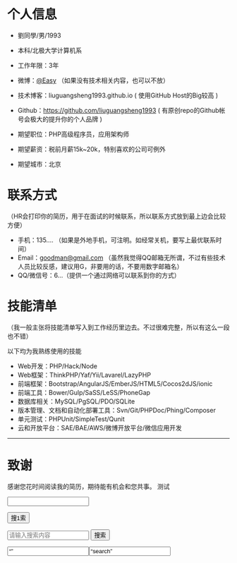 
# 个人信息

 - 劉同學/男/1993
 - 本科/北极大学计算机系 
 - 工作年限：3年
 - 微博：[@Easy](http://weibo.com/easy) （如果没有技术相关内容，也可以不放）
 - 技术博客：liuguangsheng1993.github.io ( 使用GitHub Host的Big较高  )
 - Github：https://github.com/liuguangsheng1993 ( 有原创repo的Github帐号会极大的提升你的个人品牌  )

 - 期望职位：PHP高级程序员，应用架构师
 - 期望薪资：税前月薪15k~20k，特别喜欢的公司可例外
 - 期望城市：北京


# 联系方式

（HR会打印你的简历，用于在面试的时候联系，所以联系方式放到最上边会比较方便）

- 手机：135.... （如果是外地手机，可注明。如经常关机，要写上最优联系时间）
- Email：goodman@gmail.com （虽然我觉得QQ邮箱无所谓，不过有些技术人员比较反感，建议用G，非要用的话，不要用数字邮箱名）
- QQ/微信号：6...（提供一个通过网络可以联系到你的方式）


# 技能清单
（我一般主张将技能清单写入到工作经历里边去。不过很难完整，所以有这么一段也不错）

以下均为我熟练使用的技能

- Web开发：PHP/Hack/Node
- Web框架：ThinkPHP/Yaf/Yii/Lavarel/LazyPHP
- 前端框架：Bootstrap/AngularJS/EmberJS/HTML5/Cocos2dJS/ionic
- 前端工具：Bower/Gulp/SaSS/LeSS/PhoneGap
- 数据库相关：MySQL/PgSQL/PDO/SQLite
- 版本管理、文档和自动化部署工具：Svn/Git/PHPDoc/Phing/Composer
- 单元测试：PHPUnit/SimpleTest/Qunit
- 云和开放平台：SAE/BAE/AWS/微博开放平台/微信应用开发
      
---      
# 致谢
感谢您花时间阅读我的简历，期待能有机会和您共事。
测试
<form action="https://www.bing.com/search?q=" method="get">

<input type="text" name="wd" placeholder="">

<button type="submit">搜1索</button>

</form>

<form action="http://www.baidu.com/s" method="get" target="_blank">
    <input type="text" name="wd" placeholder="请输入搜索内容">
    <button type="submit">搜索</button>
</form>
<input type=“text” value=“” id=“bing_keyword”><input type=“button” onclick=“bing_search（）” value=“search”><script language=“javascript”>
function bing_search（）{
var str = document.getElementById（“bing_keyword”）.value;
str = escape（str）;//解决中文乱码
var win = window.open（“http://www.bing.com/search?q=”+str）;
}
      

